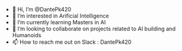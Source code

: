 - 👋 Hi, I’m @DantePk420
- 👀 I’m interested in Arificial Intelligence 
- 🌱 I’m currently learning Masters in AI
- 💞️ I’m looking to collaborate on projects related to AI building and Humanoids
- 📫 How to reach me out on Slack : DantePk420

<!---
DantePk420/DantePk420 is a ✨ special ✨ repository because its `README.md` (this file) appears on your GitHub profile.
You can click the Preview link to take a look at your changes.
--->
